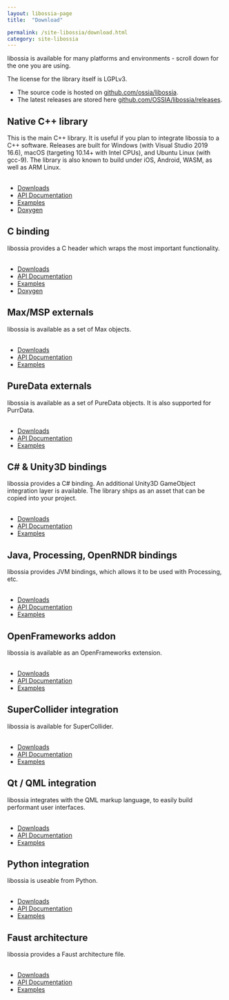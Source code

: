 ```yaml
---
layout: libossia-page
title:  "Download"

permalink: /site-libossia/download.html
category: site-libossia
---
```


libossia is available for many platforms and environments - scroll down for the one you are using.

The license for the library itself is LGPLv3.

<ul>
<li>The source code is hosted on <a href="https://github.com/ossia/libossia">github.com/ossia/libossia</a>.</li>
<li>The latest releases are stored here <a href="https://github.com/OSSIA/libossia/releases">github.com/OSSIA/libossia/releases</a>.</li>
</ul>


<div>
  <h2 class="feature-title">Native C++ library</h2>
  <div class="features-list">
    This is the main C++ library. It is useful if you plan to integrate libossia to a C++ software.
    Releases are built for Windows (with Visual Studio 2019 16.6), macOS (targeting 10.14+ with Intel CPUs), and Ubuntu Linux (with gcc-9).
    The library is also known to build under iOS, Android, WASM, as well as ARM Linux.
    </div><br/>
    <div class="features-list">
    <ul>
    <li><a href="">Downloads</a></li>
    <li><a href="">API Documentation</a></li>
    <li><a href="">Examples</a></li>
    <li><a href="">Doxygen</a></li>
    </ul>
  </div>
  
  <h2 class="feature-title">C binding</h2>
  <div class="features-list">
    libossia provides a C header which wraps the most important functionality.
  </div><br/>
  <div>  
    <ul>
    <li><a href="">Downloads</a></li>
    <li><a href="">API Documentation</a></li>
    <li><a href="">Examples</a></li>
    <li><a href="">Doxygen</a></li>
    </ul>
  </div>

<!--
  <h2 class="feature-title">Unreal Engine integration</h2>
  <div class="features-list">
    libossia provides a C header which wraps the most important functionality. 
  </div><br/>
  <div>  
    <ul>
    <li><a href="">Downloads</a></li>
    <li><a href="">API Documentation</a></li>
    <li><a href="">Examples</a></li>
    <li><a href="">Doxygen</a></li>
    </ul>
  </div>
-->
  <h2 class="feature-title">Max/MSP externals</h2>
  <div class="features-list">
    libossia is available as a set of Max objects.
    </div><br/>
    <div>    
    <ul>
    <li><a href="">Downloads</a></li>
    <li><a href="">API Documentation</a></li>
    <li><a href="">Examples</a></li>
    </ul>
  </div>

  <h2 class="feature-title">PureData externals</h2>
  <div class="features-list">
    libossia is available as a set of PureData objects. It is also supported for PurrData.
    </div><br/>
    <div>
    <ul>
    <li><a href="">Downloads</a></li>
    <li><a href="">API Documentation</a></li>
    <li><a href="">Examples</a></li>
    </ul>
  </div>

  <h2 class="feature-title">C# & Unity3D bindings</h2>
  <div class="features-list">
    libossia provides a C# binding. An additional Unity3D GameObject integration layer is available.
    The library ships as an asset that can be copied into your project. 
    </div><br/>
    <div>
    <ul>
    <li><a href="">Downloads</a></li>
    <li><a href="">API Documentation</a></li>
    <li><a href="">Examples</a></li>
    </ul>
  </div>

  <h2 class="feature-title">Java, Processing, OpenRNDR bindings</h2>
  <div class="features-list">
    libossia provides JVM bindings, which allows it to be used with Processing, etc.  
    </div><br/>
    <div>
    <ul>
    <li><a href="">Downloads</a></li>
    <li><a href="">API Documentation</a></li>
    <li><a href="">Examples</a></li>
    </ul>
  </div>

  <h2 class="feature-title">OpenFrameworks addon</h2>
  <div class="features-list">
    libossia is available as an OpenFrameworks extension. 
    </div><br/>
    <div>
    <ul>
    <li><a href="">Downloads</a></li>
    <li><a href="">API Documentation</a></li>
    <li><a href="">Examples</a></li>
    </ul>
  </div>

  <h2 class="feature-title">SuperCollider integration</h2>
  <div class="features-list">
    libossia is available for SuperCollider. 
    </div><br/>
    <div>
    <ul>
    <li><a href="">Downloads</a></li>
    <li><a href="">API Documentation</a></li>
    <li><a href="">Examples</a></li>
    </ul>
  </div>

  <h2 class="feature-title">Qt / QML integration</h2>
  <div class="features-list">
    libossia integrates with the QML markup language, to easily build performant user interfaces.
    </div><br/>
    <div>
    <ul>
    <li><a href="">Downloads</a></li>
    <li><a href="">API Documentation</a></li>
    <li><a href="">Examples</a></li>
    </ul>
  </div>

  <h2 class="feature-title">Python integration</h2>
  <div class="features-list">
    libossia is useable from Python. 
    </div><br/>
    <div>
    <ul>
    <li><a href="">Downloads</a></li>
    <li><a href="">API Documentation</a></li>
    <li><a href="">Examples</a></li>
    </ul>
  </div>

  <h2 class="feature-title">Faust architecture</h2>
  <div class="features-list">
    libossia provides a Faust architecture file.  
    </div><br/>
    <div>
    <ul>
    <li><a href="">Downloads</a></li>
    <li><a href="">API Documentation</a></li>
    <li><a href="">Examples</a></li>
    </ul>
  </div>
</div>

